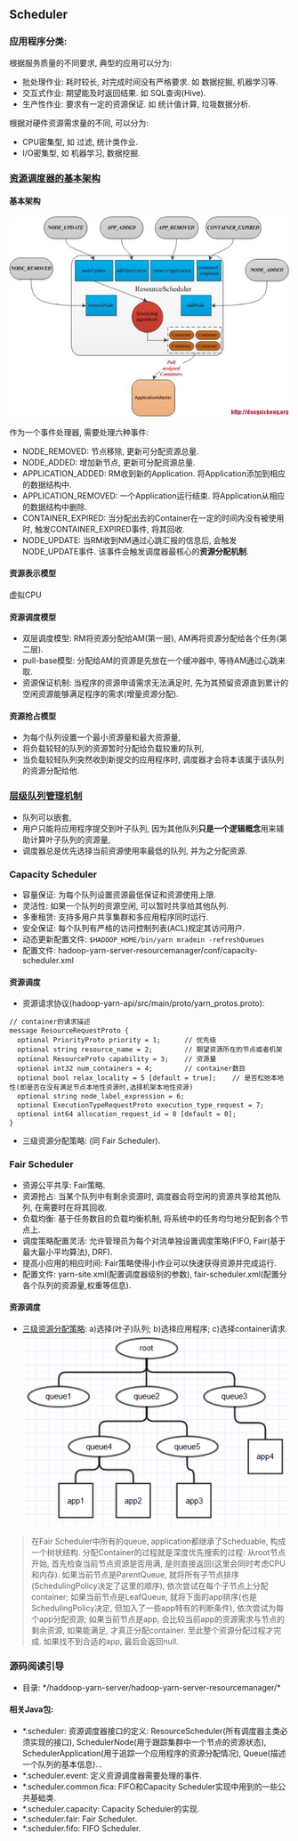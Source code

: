 ## Scheduler

### 应用程序分类:
根据服务质量的不同要求, 典型的应用可以分为:
- 批处理作业: 耗时较长, 对完成时间没有严格要求. 如 数据挖掘, 机器学习等.
- 交互式作业: 期望能及时返回结果. 如 SQL查询(Hive).
- 生产性作业: 要求有一定的资源保证. 如 统计值计算, 垃圾数据分析.

根据对硬件资源需求量的不同, 可以分为:
- CPU密集型, 如 过滤, 统计类作业.
- I/O密集型, 如 机器学习, 数据挖掘.


### [资源调度器的基本架构]( http://dongxicheng.org/mapreduce-nextgen/yarnmrv2-resource-manager-resource-manager/ )

#### 基本架构
![](./img/resource_scheduler_architecture.jpg)

作为一个事件处理器, 需要处理六种事件:
- NODE_REMOVED: 节点移除, 更新可分配资源总量.
- NODE_ADDED: 增加新节点, 更新可分配资源总量.
- APPLICATION_ADDED: RM收到新的Application. 将Application添加到相应的数据结构中.
- APPLICATION_REMOVED: 一个Application运行结束. 将Application从相应的数据结构中删除.
- CONTAINER_EXPIRED: 当分配出去的Container在一定的时间内没有被使用时, 触发CONTAINER_EXPIRED事件, 将其回收.
- NODE_UPDATE: 当RM收到NM通过心跳汇报的信息后, 会触发NODE_UPDATE事件. 该事件会触发调度器最核心的**资源分配机制**.


#### 资源表示模型
虚拟CPU

#### 资源调度模型
- 双层调度模型: RM将资源分配给AM(第一层), AM再将资源分配给各个任务(第二层).
- pull-base模型: 分配给AM的资源是先放在一个缓冲器中, 等待AM通过心跳来取.
- 资源保证机制: 当程序的资源申请需求无法满足时, 先为其预留资源直到累计的空闲资源能够满足程序的需求(增量资源分配).

#### 资源抢占模型
* 为每个队列设置一个最小资源量和最大资源量,
* 将负载较轻的队列的资源暂时分配给负载较重的队列,
* 当负载较轻队列突然收到新提交的应用程序时, 调度器才会将本该属于该队列的资源分配给他.


### [层级队列管理机制]( http://dongxicheng.org/mapreduce/hadoop-hierarchy-queues/ )
- 队列可以嵌套,
- 用户只能将应用程序提交到叶子队列, 因为其他队列**只是一个逻辑概念**用来辅助计算叶子队列的资源量,
- 调度器总是优先选择当前资源使用率最低的队列, 并为之分配资源.

### Capacity Scheduler
- 容量保证: 为每个队列设置资源最低保证和资源使用上限.
- 灵活性: 如果一个队列的资源空闲, 可以暂时共享给其他队列.
- 多重租赁: 支持多用户共享集群和多应用程序同时运行.
- 安全保证: 每个队列有严格的访问控制列表(ACL)规定其访问用户.
- 动态更新配置文件: `$HADOOP_HOME/bin/yarn mradmin -refreshQueues`
- 配置文件: hadoop-yarn-server-resourcemanager/conf/capacity-scheduler.xml

#### 资源调度
- 资源请求协议(hadoop-yarn-api/src/main/proto/yarn_protos.proto):
```
// container的请求描述
message ResourceRequestProto {
  optional PriorityProto priority = 1;      // 优先级
  optional string resource_name = 2;        // 期望资源所在的节点或者机架
  optional ResourceProto capability = 3;    // 资源量
  optional int32 num_containers = 4;        // container数目
  optional bool relax_locality = 5 [default = true];    // 是否松弛本地性(即是否在没有满足节点本地性资源时,选择机架本地性资源)
  optional string node_label_expression = 6;
  optional ExecutionTypeRequestProto execution_type_request = 7;
  optional int64 allocation_request_id = 8 [default = 0];
}
```

- 三级资源分配策略: (同 Fair Scheduler).


### Fair Scheduler
- 资源公平共享: Fair策略.
- 资源抢占: 当某个队列中有剩余资源时, 调度器会将空闲的资源共享给其他队列, 在需要时在将其回收.
- 负载均衡: 基于任务数目的负载均衡机制, 将系统中的任务均匀地分配到各个节点上.
- 调度策略配置灵活: 允许管理员为每个对流单独设置调度策略(FIFO, Fair(基于最大最小平均算法), DRF).
- 提高小应用的相应时间: Fair策略使得小作业可以快速获得资源并完成运行.
- 配置文件: yarn-site.xml(配置调度器级别的参数), fair-scheduler.xml(配置分各个队列的资源量,权重等信息).

#### 资源调度
- [三级资源分配策略](http://jxy.me/2015/04/30/yarn-resource-scheduler/): a)选择(叶子)队列; b)选择应用程序; c)选择container请求.
![](./img/three_level_resource_allocate.png)

> 在Fair Scheduler中所有的queue, application都继承了Scheduable, 构成一个树状结构. 分配Container的过程就是深度优先搜索的过程: 从root节点开始, 首先检查当前节点资源是否用满, 是则直接返回(这里会同时考虑CPU和内存). 如果当前节点是ParentQueue, 就将所有子节点排序(SchedulingPolicy决定了这里的顺序), 依次尝试在每个子节点上分配container; 如果当前节点是LeafQueue, 就将下面的app排序(也是SchedulingPolicy决定, 但加入了一些app特有的判断条件), 依次尝试为每个app分配资源; 如果当前节点是app, 会比较当前app的资源需求与节点的剩余资源, 如果能满足, 才真正分配container. 至此整个资源分配过程才完成. 如果找不到合适的app, 最后会返回null.


### 源码阅读引导
- 目录: \*/haddoop-yarn-server/hadoop-yarn-server-resourcemanager/*

#### 相关Java包:
- \*.scheduler: 资源调度器接口的定义: ResourceScheduler(所有调度器主类必须实现的接口), SchedulerNode(用于跟踪集群中一个节点的资源状态), SchedulerApplication(用于追踪一个应用程序的资源分配情况), Queue(描述一个队列的基本信息)...
- \*.scheduler.event: 定义资源调度器需要处理的事件.
- \*.scheduler.common.fica: FIFO和Capacity Scheduler实现中用到的一些公共基础类.
- \*.scheduler.capacity: Capacity Scheduler的实现.
- \*.scheduler.fair: Fair Scheduler.
- \*.scheduler.fifo: FIFO Scheduler.
